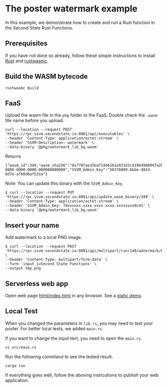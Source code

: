 # The poster watermark example

In this example, we demonstrate how to create and run a Rust function in the Second State Rust Functions.

## Prerequisites

If you have not done so already, follow these simple instructions to install [Rust](https://www.rust-lang.org/tools/install) and [rustwasmc](https://www.secondstate.io/articles/ssvmup/).

## Build the WASM bytecode

```
rustwasmc build
```

## FaaS

Upload the wasm file in the `pkg` folder to the FaaS. Double check the `.wasm` file name before you upload.

```
curl --location --request POST 'https://rpc.ssvm.secondstate.io:8081/api/executables' \
--header 'Content-Type: application/octet-stream' \
--header 'SSVM-Description: watermark' \
--data-binary '@pkg/watermark_lib_bg.wasm'
```

Returns

```
{"wasm_id":349,"wasm_sha256":"0x778fae35baf1d461b1e931d3c41964908947a2b3fbde02166b50d573f1e15959","SSVM_Usage_Key":"00000000-0000-0000-0000-000000000000","SSVM_Admin_Key":"50378009-bbbe-4043-8d7e-af80d0af531a"}
```

Note: You can update this binary with the `SSVM_Admin_Key`.

```
$ curl --location --request PUT 'https://rpc.ssvm.secondstate.io:8081/api/update_wasm_binary/349' \
--header 'Content-Type: application/octet-stream' \
--header 'SSVM_Admin_Key: 7dxxxxxx-xxxx-xxxx-xxxx-xxxxxxxx0c41' \
--data-binary '@pkg/watermark_lib_bg.wasm'
```

## Insert your name

Add watermark to a local PNG image.

```
$ curl --location --request POST 'https://rpc.ssvm.secondstate.io:8081/api/multipart/run/148/watermark/bytes' \
--header 'Content-Type: multipart/form-data' \
--form 'input_1=Second State Functions' \
--output tmp.png
```


## Serverless web app

Open web page [html/index.html](html/index.html) in any browser. See a [static demo](https://sls-website-ap-hongkong-ge3c73q-1302315972.cos-website.ap-hongkong.myqcloud.com/index-en.html).

## Local Test

When you changed the parameters in `lib.rs`, you may need to test your poster. For better local tests, we added `main.rs`.

If you want to change the input text, you need to open the `main.rs`.

```
vi src/main.rs
```

Run the following commland to see the tested result.

```
cargo run
```

If everything goes well, follow the aboving instrcutions to publish your web application.
